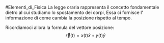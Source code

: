 #Elementi_di_Fisica 
La legge oraria rappresenta il concetto fondamentale dietro al cui studiamo lo spostamento dei corpi,
Essa ci fornisce l’ informazione di come cambia la posizione rispetto al tempo.

Ricordiamoci allora la formula del vettore posizione:
$$\vec{r}(t)=x(t)\hat{x}+y(t)\hat{y}$$
